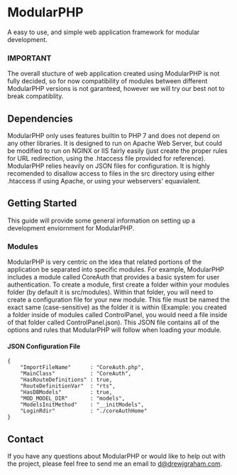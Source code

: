 # ModularPHP
A easy to use, and simple web application framework for modular development.

### IMPORTANT
The overall stucture of web application created using ModularPHP is not fully decided, so for now compatibility of modules between different ModularPHP versions is not garanteed, however we will try our best not to break compatiblity.

## Dependencies
ModularPHP only uses features builtin to PHP 7 and does not depend on any other libraries. It is designed to run on Apache Web Server, but could be modified to run on NGINX or IIS fairly easily (just create the proper rules for URL redirection, using the .htaccess file provided for reference). ModularPHP relies heavily on JSON files for configuration. It is highly recomended to disallow access to files in the src directory using either .htaccess if using Apache, or using your webservers' equavialent.

## Getting Started
This guide will provide some general information on setting up a development enviornment for ModularPHP.

### Modules
ModularPHP is very centric on the idea that related portions of the application be separated into specific modules. For example, ModularPHP includes a module called CoreAuth that provides a basic system for user authentication. To create a module, first create a folder within your modules folder (by default it is src/modules). Within that folder, you will need to create a configuration file for your new module. This file must be named the exact same (case-sensitive) as the folder it is within (Example: you created a folder inside of modules called ControlPanel, you would need a file inside of that folder called ControlPanel.json). This JSON file contains all of the options and rules that ModularPHP will follow when loading your module. 

#### JSON Configuration File
```
{
    "ImportFileName"      : "CoreAuth.php",
    "MainClass"           : "CoreAuth",
    "HasRouteDefinitions" : true,
    "RouteDefinitionVar"  : "rts",
    "HasDBModels"         : true,
    "MOD_MODEL_DIR"       : "models",
    "ModelsInitMethod"    : "__initModels",
    "LoginRdir"           : "./coreAuthHome"
}
```

## Contact
If you have any questions about ModularPHP or would like to help out with the project, please feel free to send me an email to d@drewjgraham.com.
